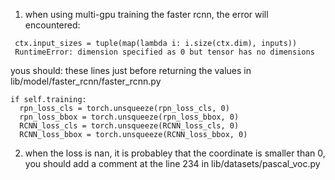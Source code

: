 1. when using multi-gpu training the faster rcnn, the error will encountered:

```
 ctx.input_sizes = tuple(map(lambda i: i.size(ctx.dim), inputs))
 RuntimeError: dimension specified as 0 but tensor has no dimensions
```

yous should:
these lines just before returning the values in lib/model/faster_rcnn/faster_rcnn.py

```
if self.training:
  rpn_loss_cls = torch.unsqueeze(rpn_loss_cls, 0)
  rpn_loss_bbox = torch.unsqueeze(rpn_loss_bbox, 0)
  RCNN_loss_cls = torch.unsqueeze(RCNN_loss_cls, 0)
  RCNN_loss_bbox = torch.unsqueeze(RCNN_loss_bbox, 0)
```


2. when the loss is nan, it is probabley that the coordinate is smaller than 0, you should add a comment at the line 234 in lib/datasets/pascal_voc.py
